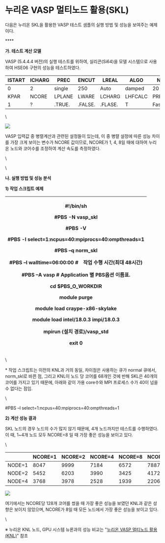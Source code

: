 # 누리온 VASP 멀티노드 활용(SKL)

다음은 누리온 SKL을 활용한 VASP 테스트 샘플의 실행 방법 및 성능을 보여주는 예제이다.

&#x20;

&#x20;****&#x20;

**가. 테스트 계산 모델**

VASP (5.4.4.4 버전)의 실행 테스트를 위하여, 실리콘(Si64)을 모델 시스템으로 사용하여 HSE06 구현의 성능을 테스트하였다.

| ISTART | ICHARG | PREC   | ENCUT   | LREAL   | ALGO    | NELM    | EDIFF | ISMEAR | SIGMA    |
| ------ | ------ | ------ | ------- | ------- | ------- | ------- | ----- | ------ | -------- |
| 0      | 2      | single | 250     | Auto    | damped  | 20      | 1e-6  | 0      | 0.1      |
| KPAR   | NCORE  | LPLANE | LWARE   | LCHARG  | LHFCALC | PREFOCK | NKRED | AEXX   | HFSCREEN |
| 1      | ?      | .TRUE. | .FALSE. | .FLASE. | T       | Fast    | 1     | 0.25   | 2        |

\


[![](https://t1.daumcdn.net/cfile/tistory/995662385DB8C1BE18)](https://t1.daumcdn.net/cfile/tistory/995662385DB8C1BE18?original)

VASP 입력값 중 병렬계산과 관련된 설정들이 있는데, 이 중 병렬 설정에 따른 성능 차이를 가장 크게 보이는 변수가 NCORE 값이므로, NCORE가 1, 4, 8일 때에 대하여 누리온 노드와 코어수를 조정하여 계산 속도를 측정하였다.

\


\


**나. 실행 방법 및 성능 분석**

**1) 작업 스크립트 예제**

| <p>#!/bin/sh</p><p>#PBS -N vasp_skl</p><p>#PBS -V</p><p>#PBS -l select=1:ncpus=40:mpiprocs=40:ompthreads=1</p><p>#PBS –q norm_skl</p><p>#PBS –l walltime=06:00:00 #　작업 수행 시간(최대 48시간)</p><p>#PBS –A vasp # Application 별 PBS옵션 이름표.</p><p> </p><p>cd $PBS_O_WORKDIR</p><p>module purge</p><p>module load craype-x86-skylake</p><p>module load intel/18.0.3 impi/18.0.3</p><p> </p><p>mpirun {설치 경로}/vasp_std</p><p> </p><p>exit 0</p> |
| ------------------------------------------------------------------------------------------------------------------------------------------------------------------------------------------------------------------------------------------------------------------------------------------------------------------------------------------------------------------------------------------------------------------------------------- |

\


\* 작업 스크립트는 이전의 KNL과 거의 동일, 차이점은 사용하는 큐가 normal 큐에서, norm\_skl로 바뀐 점, 그리고 KNL이 노드 당 코어를 68개인 것에 반해 SKL은 40개의 코어를 가지고 있기 때문에, 아래와 같이 가용 core수와 MPI 프로세스 수가 40이 넘을 수 없다는 점임.

\


\#PBS –l select=1:ncpus=40:mpiprocs=40:ompthreads=1

&#x20;

**2) 계산 성능 결과**

SKL 노드의 경우 노드의 수가 많지 않기 때문에, 4개 노드까지만 테스트를 수행하였다. 이 때, 1\~4개 노드 모두 NCORE=8 일 때 가장 좋은 성능을 보이고 있다.

\


| 　      | NCORE=1 | NCORE=2 | NCORE=4 | NCORE=8 | NCORE=16 |
| ------ | ------- | ------- | ------- | ------- | -------- |
| NODE=1 | 8047    | 9999    | 7184    | 6572    | 7887     |
| NODE=2 | 5452    | 6203    | 3990    | 3425    | 4172     |
| NODE=4 | 3768    | 3978    | 2528    | 1939    | 2206　    |

![](https://t1.daumcdn.net/cfile/tistory/99C585475DBB99F218)

여기에서는 NCORE당 128개 코어를 썼을 때 가장 좋은 성능을 보였던 KNL과 같은 성향은 보이지 않았으며, NCORE가 8일 때 모든 노드에서 가장 좋은 성능을 보이고 있다.

\


※ 누리온 KNL 노드, GPU 시스템 뉴론과의 성능 비교는 "[누리온 VASP 멀티노드 활용(KNL)](https://blog.ksc.re.kr/175)" 참조
